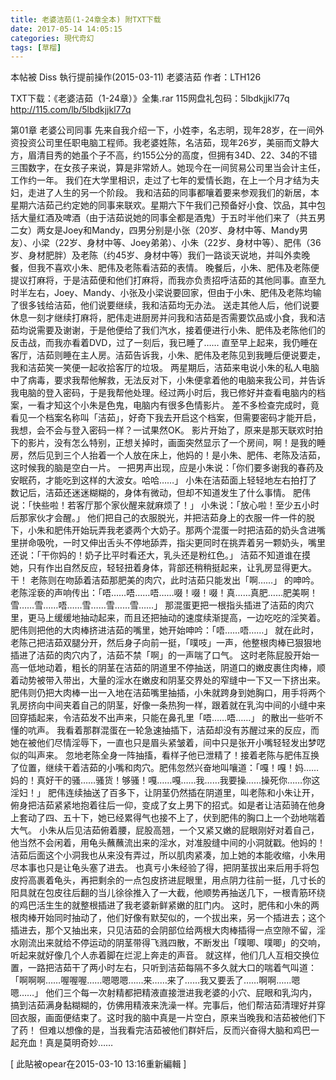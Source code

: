 ```yaml
---
title: 老婆洁茹(1-24章全本) 附TXT下载
date: 2017-05-14 14:05:15
categories: 現代奇幻
tags: [草榴]
---
```

本帖被 Diss 執行提前操作(2015-03-11)
老婆洁茹  作者：LTH126

TXT下载：《老婆洁茹（1-24章）》全集.rar
115网盘礼包码：5lbdkjjkl77q
http://115.com/lb/5lbdkjjkl77q


第01章 老婆公司同事
先来自我介绍一下，小姓李，名志明，现年28岁，在一间外资投资公司里任职电脑工程师。我老婆姓陈，名洁茹，现年26岁，美丽而文静大方，眉清目秀的她虽个子不高，约155公分的高度，但拥有34D、22、34的不错三围数字，在女孩子来说，算是非常娇人。她现今在一间贸易公司里当会计主任，工作约一年。
我们在大学里相识，走过了七年的爱情长跑，在上一个月才结为夫妇，走进了人生的另一个阶段。
我和洁茹的同事都嚷着要来参观我们的新居，本星期六洁茹己约定她的同事来联欢。星期六下午我们己预备好小食、饮品，其中包括大量红酒及啤酒（由于洁茹说她的同事全都是酒鬼）于五时半他们来了（共五男二女）两女是Joey和Mandy，四男分别是小张（20岁、身材中等、Mandy男友）、小梁（22岁、身材中等、Joey弟弟）、小朱（22岁、身材中等）、肥伟（36岁、身材肥胖）及老陈（约45岁、身材中等）我们一路谈天说地，并叫外卖晚餐，但我不喜欢小朱、肥伟及老陈看洁茹的表情。
晚餐后，小朱、肥伟及老陈便提议打麻将，于是洁茹便和他们打麻将，而我亦负责招呼洁茹的其他同事。直至九时半左右，Joey、Mandy、小张及小梁说要回家，但由于小朱、肥伟及老陈均输了很多钱给洁茹，他们说要继续，我和洁茹均无办法。
送走其他人后，他们说要休息一刻才继续打麻将，肥伟走进厨房并问我和洁茹是否需要饮品或小食，我和洁茹均说需要及谢谢，于是他便给了我们汽水，接着便进行小朱、肥伟及老陈他们的反击战，而我亦看着DVD，过了一刻后，我已睡了……
直至早上起来，我仍睡在客厅，洁茹则睡在主人房。洁茹告诉我，小朱、肥伟及老陈见到我睡后便说要走，我和洁茹笑一笑便一起收拾客厅的垃圾。
两星期后，洁茹来电说小朱的私人电脑中了病毒，要求我帮他解救，无法反对下，小朱便拿着他的电脑来我公司，并告诉我电脑的登入密码，于是我帮他处理。经过两小时后，我已修好并查看电脑内的档案，一看才知这个小朱是色鬼，电脑内有很多色情影片。
差不多检查完成时，竟看见一个档案名称叫「洁茹」，好奇下我去开启这个档案，但需要密码才能开启，我想，会不会与登入密码一样？一试果然OK。
影片开始了，原来是那天联欢时拍下的影片，没有怎么特别，正想关掉时，画面突然显示了一个房间，啊！是我的睡房，然后见到三个人抬着一个人放在床上，他妈的！是小朱、肥伟、老陈及洁茹，这时候我的脑是空白一片。
一把男声出现，应是小朱说：「你们要多谢我的春药及安眠药，才能吃到这样的大波女。哈哈……」
小朱在洁茹面上轻轻地左右拍打了数记后，洁茹还迷迷糊糊的，身体有微动，但却不知道发生了什么事情。
肥伟说：「快些啦！若客厅那个家伙醒来就麻烦了！」
小朱说：「放心啦！至少五小时后那家伙才会醒。」
他们把自己的衣服脱光，并把洁茹身上的衣服一件一件的脱下，小朱和肥伟开始玩弄我老婆两个大奶子。那两个混蛋一时把洁茹的奶头含进嘴里拼命吸吮，一时又伸出舌头不停地舔弄，指尖更同时在挑弄着另一颗奶头，嘴里还说：「干你妈的！奶子比平时看还大，乳头还是粉红色。」
洁茹不知道谁在摸她，只有作出自然反应，轻轻扭着身体，背部还稍稍挺起来，让乳房显得更大。干！
老陈则在吻舔着洁茹那肥美的肉穴，此时洁茹只能发出「啊……」
的呻吟。
老陈淫亵的声响传出：「唔……唔……唔……啜！啜！啜！真……真肥……肥美啊！雪……雪……唔……雪……雪……雪……」
那混蛋更把一根指头插进了洁茹的肉穴里，更马上缓缓地抽动起来，而且还把抽动的速度续渐提高，一边吃吃的淫笑着。肥伟则把他的大肉棒挤进洁茹的嘴里，她开始呻吟：「唔……唔……」
就在此时，老陈己把洁茹双腿分开，然后身子向前一挺，「噗吱」一声，他整根肉棒已狠狠地插进了洁茹的肉穴内了，洁茹不禁「啊」的一声喘了口气。
这时老陈屁股开始一高一低地动着，粗长的阴茎在洁茹的阴道里不停抽送，阴道口的嫩皮裹住肉棒，顺着动势被带入带出，大量的淫水在嫩皮和阴茎交界处的窄缝中一下又一下挤出来。
肥伟则仍把大肉棒一出一入地在洁茹嘴里抽插，小朱就跨身到她胸口，用手将两个乳房挤向中间夹着自己的阴茎，好像一条热狗一样，跟着就在乳沟中间的小缝中来回穿插起来，令洁茹发不出声来，只能在鼻孔里「唔……唔……」
的散出一些听不懂的吭声。
我看着那群混蛋在一轮急速抽插下，洁茹却没有苏醒过来的反应，而她在被他们尽情淫辱下，一直也只是眉头紧皱着，间中只是张开小嘴轻轻发出梦呓似的叫声来。
忽地老陈全身一阵抽搐，看样子他已泄精了！接着老陈与肥伟互换了位置，继续干着洁茹的小嘴和肉穴。肥伟忽然兴奋地叫嚷道：「嘎！嘎！妈……妈的！真好干的骚……骚货！够骚！嘎……嘎……我……我要操……操死你……你这淫妇！」
肥伟连续抽送了百多下，让阴茎仍然插在阴道里，叫老陈和小朱让开，俯身把洁茹紧紧地抱着往后一仰，变成了女上男下的招式。如是者让洁茹骑在他身上套动了四、五十下，她已经累得气也接不上了，伏到肥伟的胸口上一个劲地喘着大气。
小朱从后见洁茹俯着腰，屁股高翘，一个又紧又嫩的屁眼刚好对着自己，他当然不会闲着，用龟头蘸蘸流出来的淫水，对准股缝中间的小洞就戳。他妈的！
洁茹后面这个小洞我也从来没有弄过，所以肌肉紧凑，加上她的本能收缩，小朱用尽本事也只是让龟头塞了进去。
也真亏小朱经验了得，把阴茎拔出来后用手将包皮捋高裹着龟头，再把剩余的一点包皮挤进屁眼里，用点阴力往前一挺，几寸长的阳具就在包皮往后翻的当儿徐徐推入了一大截，他顺势再抽送几下，一根青筋环绕的鸡巴活生生的就整根插进了我老婆新鲜紧嫩的肛门内。
这时，肥伟和小朱的两根肉棒开始同时抽动了，他们好像有默契似的，一个拔出来，另一个插进去；这个插进去，那个又抽出来，只见洁茹的会阴部位给两根大肉棒插得一点空隙不留，淫水刚流出来就给不停运动的阴茎带得飞溅四散，不断发出「噗唧、噗唧」的交响，听起来就好像几个人赤着脚在烂泥上奔走的声音。
就这样，他们几人互相交换位置，一路把洁茹干了两小时左右，只听到洁茹每隔不多久就大口的喘着气叫道：「啊啊啊……喔喔喔……嗯嗯嗯……来……来了……我又要丢了……啊啊……嗯嗯……」
他们三个每一次射精都把精液直接泄进我老婆的小穴、屁眼和乳沟内，搞到洁茹满身黏糊糊的，仿佛用精液来洗澡一样。完事后，他们帮洁茹清理好并穿回衣服，画面便结束了。这时我的脑中真是一片空白，原来当晚我和洁茹被他们下了药！
但难以想像的是，当我看完洁茹被他们群奸后，反而兴奋得大脑和鸡巴一起充血！真是莫明奇妙……


[ 此貼被opear在2015-03-10 13:16重新編輯 ]
